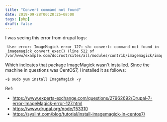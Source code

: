 ```yaml
---
title: "Convert command not found"
date: 2019-09-28T00:20:25+08:00
tags: [php]
draft: false
---
```


I was seeing this error from drupal logs:

```
 User error: ImageMagick error 127: sh: convert: command not found in _imagemagick_convert_exec() (line 522 of /var/www/example.com/docroot/sites/all/modules/contrib/imagemagick/imagemagick.module).
```

Which indicates that package ImageMagick wasn't installed. Since the machine in questions was CentOS7, I installed it as follows:
```
~$ sudo yum install ImageMagick -y
```

Ref:
* https://www.experts-exchange.com/questions/27962692/Drupal-7-error-ImageMagick-error-127.html
* https://www.drupal.org/node/153310
* https://syslint.com/blog/tutorial/install-imagemagick-in-centos7/
